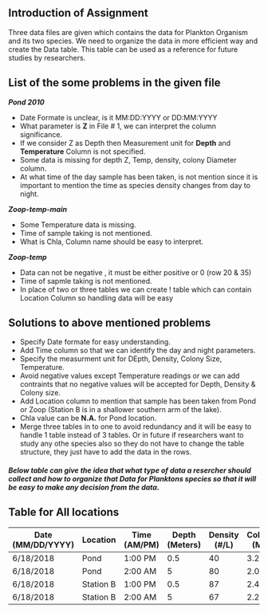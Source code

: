 ## Introduction of Assignment
Three data files are given which contains the data for Plankton Organism and its two species. We need to organize the data in more efficient way and create the Data table. This table can be used as a reference for future studies by researchers.

## List of the some problems in the given file

_**Pond 2010**_

* Date Formate is unclear, is it MM:DD:YYYY or DD:MM:YYYY
* What parameter is **Z** in File # 1, we can interpret the column significance.
* If we consider Z as Depth then Measurement unit for **Depth** and **Temperature** Column is not specified.
* Some data is missing for depth Z, Temp, density, colony Diameter column.
* At what time of the day sample has been taken, is not mention since it is important to mention the time as species density changes from day to night.



**_Zoop-temp-main_**

* Some Temperature data is missing.
* Time of sample taking is not mentioned.
* What is Chla, Column name should be easy to interpret.


**_Zoop-temp_**

* Data can not be negative , it must be either positive or 0 (row 20 & 35)
* Time of sapmle taking is not mentioned.
* In place of two or three tables we can create ! table which can contain Location Column so handling data will be easy




## Solutions to above mentioned problems

* Specify Date formate for easy understanding.
* Add Time column so that we can identify the day and night parameters.
* Specify the measurment unit for DEpth, Density, Colony Size, Temperature.
* Avoid negative values except Temperature readings or we can add contraints that no negative values will be accepted for Depth, Density & Colony size.
* Add Location column to mention that sample has been taken from Pond or Zoop (Station B is in a shallower southern arm of the lake).
* Chla value can be **N.A.** for Pond location.
* Merge three tables in to one to avoid redundancy and it will be easy to handle 1 table instead of 3 tables. Or in future if researchers want to study any othe species also so they do not have to change the table structure, they just have to add the data in the rows.


##### Below table can give the idea that what type of data a resercher should collect and how to organize that Data for Planktons species so that it will be easy to make any decision from the data. 

## Table for **All locations**

| Date (MM/DD/YYYY) |Location| Time (AM/PM) | Depth (Meters) | Density (#/L) | ColonySize (Meters) | Species Name | Chla |Temperature (Fahrehneit) |
|------|--------------|---|-----------------|--------------|---------------------|--------------|--------------------------|---|
|  6/18/2018    | Pond | 1:00 PM  |    0.5      |    40          |    3.22      |    Cuni          |    N.A.  |  15.5  |
|  6/18/2018    | Pond | 2:00 AM  |    5      |    80         |    2.00      |    Cuni          |    N.A.  |  14  |
| 6/18/2018     | Station B  | 1:00 PM  |    0.5   |         87     |    2.44   |     Chippo         |       3.2  | 18.8 |
| 6/18/2018     | Station B  | 2:00 AM  |    5   |        67    |    2.2   |     Chippo         |       2.8  |16  |



